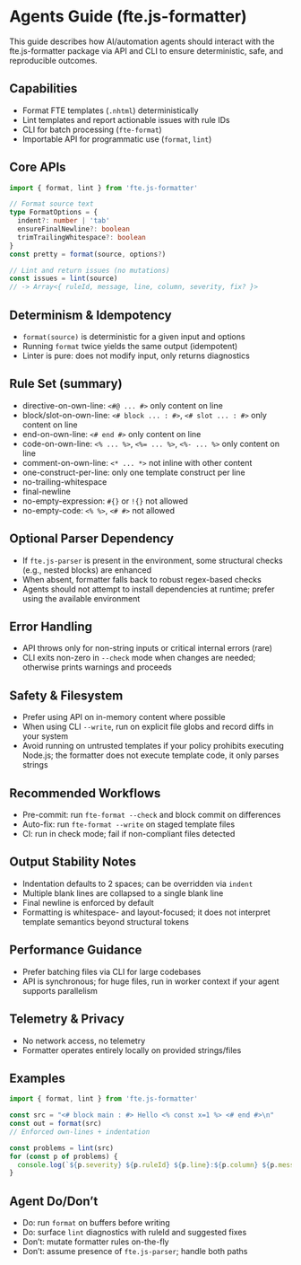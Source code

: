 # Agents Guide (fte.js-formatter)

This guide describes how AI/automation agents should interact with the fte.js-formatter package via API and CLI to ensure deterministic, safe, and reproducible outcomes.

## Capabilities
- Format FTE templates (`.nhtml`) deterministically
- Lint templates and report actionable issues with rule IDs
- CLI for batch processing (`fte-format`)
- Importable API for programmatic use (`format`, `lint`)

## Core APIs
```ts
import { format, lint } from 'fte.js-formatter'

// Format source text
type FormatOptions = {
  indent?: number | 'tab'
  ensureFinalNewline?: boolean
  trimTrailingWhitespace?: boolean
}
const pretty = format(source, options?)

// Lint and return issues (no mutations)
const issues = lint(source)
// -> Array<{ ruleId, message, line, column, severity, fix? }>
```

## Determinism & Idempotency
- `format(source)` is deterministic for a given input and options
- Running `format` twice yields the same output (idempotent)
- Linter is pure: does not modify input, only returns diagnostics

## Rule Set (summary)
- directive-on-own-line: `<#@ ... #>` only content on line
- block/slot-on-own-line: `<# block ... : #>`, `<# slot ... : #>` only content on line
- end-on-own-line: `<# end #>` only content on line
- code-on-own-line: `<% ... %>`, `<%= ... %>`, `<%- ... %>` only content on line
- comment-on-own-line: `<* ... *>` not inline with other content
- one-construct-per-line: only one template construct per line
- no-trailing-whitespace
- final-newline
- no-empty-expression: `#{}` or `!{}` not allowed
- no-empty-code: `<% %>`, `<# #>` not allowed

## Optional Parser Dependency
- If `fte.js-parser` is present in the environment, some structural checks (e.g., nested blocks) are enhanced
- When absent, formatter falls back to robust regex-based checks
- Agents should not attempt to install dependencies at runtime; prefer using the available environment

## Error Handling
- API throws only for non-string inputs or critical internal errors (rare)
- CLI exits non-zero in `--check` mode when changes are needed; otherwise prints warnings and proceeds

## Safety & Filesystem
- Prefer using API on in-memory content where possible
- When using CLI `--write`, run on explicit file globs and record diffs in your system
- Avoid running on untrusted templates if your policy prohibits executing Node.js; the formatter does not execute template code, it only parses strings

## Recommended Workflows
- Pre-commit: run `fte-format --check` and block commit on differences
- Auto-fix: run `fte-format --write` on staged template files
- CI: run in check mode; fail if non-compliant files detected

## Output Stability Notes
- Indentation defaults to 2 spaces; can be overridden via `indent`
- Multiple blank lines are collapsed to a single blank line
- Final newline is enforced by default
- Formatting is whitespace- and layout-focused; it does not interpret template semantics beyond structural tokens

## Performance Guidance
- Prefer batching files via CLI for large codebases
- API is synchronous; for huge files, run in worker context if your agent supports parallelism

## Telemetry & Privacy
- No network access, no telemetry
- Formatter operates entirely locally on provided strings/files

## Examples
```ts
import { format, lint } from 'fte.js-formatter'

const src = "<# block main : #> Hello <% const x=1 %> <# end #>\n"
const out = format(src)
// Enforced own-lines + indentation

const problems = lint(src)
for (const p of problems) {
  console.log(`${p.severity} ${p.ruleId} ${p.line}:${p.column} ${p.message}`)
}
```

## Agent Do/Don’t
- Do: run `format` on buffers before writing
- Do: surface `lint` diagnostics with ruleId and suggested fixes
- Don’t: mutate formatter rules on-the-fly
- Don’t: assume presence of `fte.js-parser`; handle both paths
